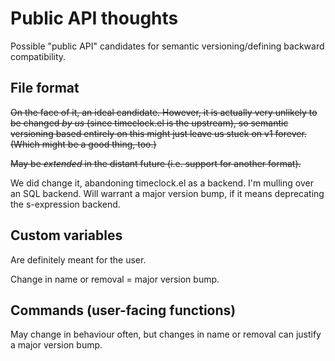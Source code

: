 # Public API thoughts
Possible "public API" candidates for semantic versioning/defining backward compatibility.

## File format
~~On the face of it, an ideal candidate. However, it is actually very unlikely to be changed _by us_ (since timeclock.el is the upstream), so semantic versioning based entirely on this might just leave us stuck on v1 forever. (Which might be a good thing, too.)~~

~~May be _extended_ in the distant future (i.e. support for another format).~~

We did change it, abandoning timeclock.el as a backend. I'm mulling over an SQL backend. Will warrant a major version bump, if it means deprecating the s-expression backend.

## Custom variables
Are definitely meant for the user.

Change in name or removal = major version bump.

## Commands (user-facing functions)
May change in behaviour often, but changes in name or removal can justify a major version bump.
